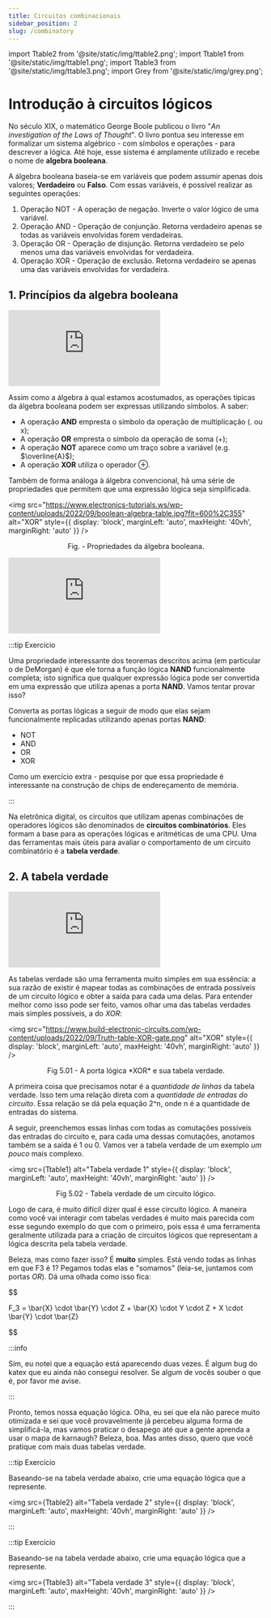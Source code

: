 ```yaml
--- 
title: Circuitos combinacionais
sidebar_position: 2
slug: /combinatory
---
```


import Ttable2 from '@site/static/img/ttable2.png';
import Ttable1 from '@site/static/img/ttable1.png';
import Ttable3 from '@site/static/img/ttable3.png';
import Grey from '@site/static/img/grey.png';

# Introdução à circuitos lógicos

No século XIX, o matemático George Boole publicou o livro "*An investigation of
the Laws of Thought*". O livro pontua seu interesse em formalizar um sistema
algébrico - com símbolos e operações - para descrever a lógica. Até hoje, esse
sistema é amplamente utilizado e recebe o nome de **algebra booleana**.

A álgebra booleana baseia-se em variáveis que podem assumir apenas dois
valores; **Verdadeiro** ou **Falso**. Com essas variáveis, é possível realizar
as seguintes operações:

1. Operação NOT - A operação de negação. Inverte o valor lógico de uma
   variável.
2. Operação AND - Operação de conjunção. Retorna verdadeiro apenas se todas as
   variáveis envolvidas forem verdadeiras.
3. Operação OR - Operação de disjunção. Retorna verdadeiro se pelo menos uma
   das variáveis envolvidas for verdadeira.
4. Operação XOR - Operação de exclusão. Retorna verdadeiro se apenas uma das
   variáveis envolvidas for verdadeira.

## 1. Princípios da algebra booleana

<div style={{ textAlign: 'center' }}>
    <iframe 
        style={{
            display: 'block',
            margin: 'auto',
            width: '100%',
            height: '50vh',
        }}
        src="https://www.youtube.com/embed/EPJf4owqwdA" 
        frameborder="0" 
        allowFullScreen>
    </iframe>
</div>

Assim como a álgebra à qual estamos acostumados, as operações típicas da
álgebra booleana podem ser expressas utilizando símbolos. A saber:

* A operação **AND** empresta o símbolo da operação de multiplicação (. ou  x);
* A operação **OR** empresta o símbolo da operação de soma (+);
* A operação **NOT** aparece como um traço sobre a variável (e.g.
  $\overline{A}$);
* A operação **XOR** utiliza o operador $\oplus$.

Também de forma análoga à álgebra convencional, há uma série de propriedades
que permitem que uma expressão lógica seja simplificada.

<img 
  src="https://www.electronics-tutorials.ws/wp-content/uploads/2022/09/boolean-algebra-table.jpg?fit=600%2C355"
  alt="XOR"
  style={{ 
    display: 'block',
    marginLeft: 'auto',
    maxHeight: '40vh',
    marginRight: 'auto'
  }} 
/>
<br/>
<p><center>Fig. - Propriedades da álgebra booleana.</center></p>

<div style={{ textAlign: 'center' }}>
    <iframe 
        style={{
            display: 'block',
            margin: 'auto',
            width: '100%',
            height: '50vh',
        }}
        src="https://www.youtube.com/embed/XMCW6NFLMsg" 
        frameborder="0" 
        allowFullScreen>
    </iframe>
</div>

:::tip Exercício

Uma propriedade interessante dos teoremas descritos acima (em particular o de
DeMorgan) é que ele torna a função lógica **NAND** funcionalmente completa;
isto significa que qualquer expressão lógica pode ser convertida em uma
expressão que utiliza apenas a porta **NAND**. Vamos tentar provar isso?

Converta as portas lógicas a seguir de modo que elas sejam funcionalmente
replicadas utilizando apenas portas **NAND**:

* NOT
* AND
* OR
* XOR

Como um exercício extra - pesquise por que essa propriedade é interessante na
construção de chips de endereçamento de memória.

:::

Na eletrônica digital, os circuitos que utilizam apenas combinações de
operadores lógicos são denominados de **circuitos combinatórios**. Eles formam
a base para as operações lógicas e aritméticas de uma CPU. Uma das ferramentas
mais úteis para avaliar o comportamento de um circuito combinatório é a
**tabela verdade**.

## 2. A tabela verdade

<div style={{ textAlign: 'center' }}>
    <iframe 
        style={{
            display: 'block',
            margin: 'auto',
            width: '100%',
            height: '50vh',
        }}
        src="https://www.youtube.com/embed/C4MdUQJIhSE" 
        frameborder="0" 
        allowFullScreen>
    </iframe>
</div>

As tabelas verdade são uma ferramenta muito simples em sua essência: a sua
razão de existir é mapear todas as combinações de entrada possíveis de um
circuito lógico e obter a saída para cada uma delas. Para entender melhor como
isso pode ser feito, vamos olhar uma das tabelas verdades mais simples
possíveis, a do *XOR*:

<img 
  src="https://www.build-electronic-circuits.com/wp-content/uploads/2022/09/Truth-table-XOR-gate.png"
  alt="XOR"
  style={{ 
    display: 'block',
    marginLeft: 'auto',
    maxHeight: '40vh',
    marginRight: 'auto'
  }} 
/>
<br/>
<p><center>Fig 5.01 - A porta lógica *XOR* e sua tabela verdade.</center></p>

A primeira coisa que precisamos notar é a *quantidade de linhas* da tabela
verdade. Isso tem uma relação direta com a *quantidade de entradas do
circuito*. Essa relação se dá pela equação 2^n, onde n é a quantidade de
entradas do sistema.

A seguir, preenchemos essas linhas com todas as comutações possíveis das
entradas do circuito e, para cada uma dessas comutações, anotamos também se a
saída é 1 ou 0. Vamos ver a tabela verdade de um exemplo *um pouco* mais
complexo.

<img 
  src={Ttable1}
  alt="Tabela verdade 1"
  style={{ 
    display: 'block',
    marginLeft: 'auto',
    maxHeight: '40vh',
    marginRight: 'auto'
  }} 
/>
<br/>
<p><center>Fig 5.02 - Tabela verdade de um circuito lógico.</center></p>

Logo de cara, é muito difícil dizer qual é esse circuito lógico. A maneira como
você vai interagir com tabelas verdades é muito mais parecida com esse segundo
exemplo do que com o primeiro, pois essa é uma ferramenta geralmente utilizada
para a criação de circuitos lógicos que representam a lógica descrita pela
tabela verdade.

Beleza, mas como fazer isso? É **muito** simples. Está vendo todas as linhas em
que F3 é 1? Pegamos todas elas e "somamos" (leia-se, juntamos com portas *OR*).
Dá uma olhada como isso fica:

$$

F_3 = \bar{X} \cdot \bar{Y} \cdot Z + \bar{X} \cdot Y \cdot Z + X \cdot \bar{Y}
\cdot \bar{Z}

$$

:::info

Sim, eu notei que a equação está aparecendo duas vezes. É algum bug do katex
que eu ainda não consegui resolver. Se algum de vocês souber o que é, por favor
me avise.

:::

Pronto, temos nossa equação lógica. Olha, eu sei que ela não parece muito
otimizada e sei que você provavelmente já percebeu alguma forma de
simplificá-la, mas vamos praticar o desapego até que a gente aprenda a usar o
mapa de karnaugh? Beleza, boa. Mas antes disso, quero que você pratique com
mais duas tabelas verdade.

:::tip Exercício

Baseando-se na tabela verdade abaixo, crie uma equação lógica que a represente.

<img 
  src={Ttable2}
  alt="Tabela verdade 2"
  style={{ 
    display: 'block',
    marginLeft: 'auto',
    maxHeight: '40vh',
    marginRight: 'auto'
  }} 
/>

:::

:::tip Exercício

Baseando-se na tabela verdade abaixo, crie uma equação lógica que a represente.

<img 
  src={Ttable3}
  alt="Tabela verdade 3"
  style={{ 
    display: 'block',
    marginLeft: 'auto',
    maxHeight: '40vh',
    marginRight: 'auto'
  }} 
/>

:::
